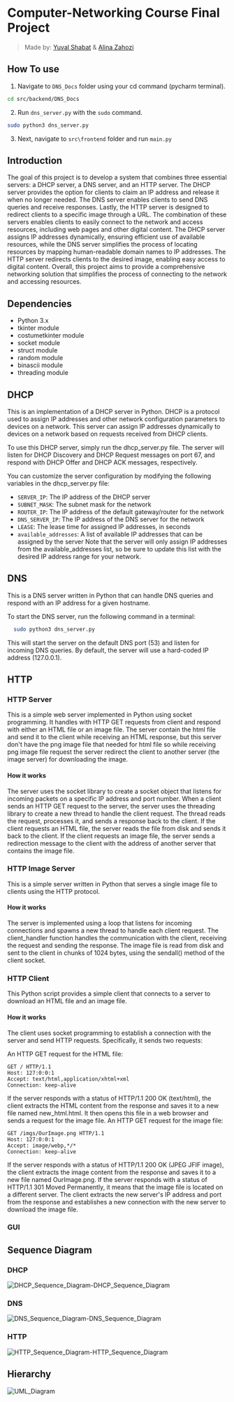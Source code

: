 # Computer-Networking Course Final Project
>Made by: [Yuval Shabat](https://github.com/yuvili) & [Alina Zahozi](https://github.com/AlinaZahozi)

## How To use
1. Navigate to ``DNS_Docs`` folder using your cd command (pycharm terminal). 
```sh
cd src/backend/DNS_Docs
```

2. Run ```dns_server.py``` with the `sudo` command.
```sh
sudo python3 dns_server.py
```
3. Next, navigate to ``src\frontend`` folder and run ```main.py```

## Introduction
The goal of this project is to develop a system that combines three 
essential servers: a DHCP server, a DNS server, and an HTTP server. 
The DHCP server provides the option for clients to claim an IP address and release it when no longer needed. 
The DNS server enables clients to send DNS queries and receive responses. 
Lastly, the HTTP server is designed to redirect clients to a specific image through a URL.
The combination of these servers enables clients to easily connect to the network and access resources, 
including web pages and other digital content. 
The DHCP server assigns IP addresses dynamically, ensuring efficient use of available resources, 
while the DNS server simplifies the process of locating resources by mapping human-readable domain names to IP addresses. 
The HTTP server redirects clients to the desired image, enabling easy access to digital content.
Overall, this project aims to provide a comprehensive networking solution that simplifies the process of connecting to 
the network and accessing resources.

## Dependencies
- Python 3.x
- tkinter module
- costumetkinter module
- socket module 
- struct module 
- random module 
- binascii module
- threading module 

## DHCP
This is an implementation of a DHCP server in Python. 
DHCP is a protocol used to assign IP addresses and other network configuration parameters to devices on a network. 
This server can assign IP addresses dynamically to devices on a network based on requests received from DHCP clients.


To use this DHCP server, simply run the dhcp_server.py file. 
The server will listen for DHCP Discovery and DHCP Request messages on port 67, 
and respond with DHCP Offer and DHCP ACK messages, respectively.

You can customize the server configuration by modifying the following variables in the dhcp_server.py file:
- `SERVER_IP`: The IP address of the DHCP server
- `SUBNET_MASK`: The subnet mask for the network
- `ROUTER_IP`: The IP address of the default gateway/router for the network
- `DNS_SERVER_IP`: The IP address of the DNS server for the network
- `LEASE`: The lease time for assigned IP addresses, in seconds
- `available_addresses`: A list of available IP addresses that can be assigned by the server
Note that the server will only assign IP addresses from the available_addresses list, so be sure to update this list with the desired IP address range for your network.

## DNS 
This is a DNS server written in Python that can handle DNS queries and respond with an IP address for a given hostname.

To start the DNS server, run the following command in a terminal:
```sh
  sudo python3 dns_server.py
  ```
This will start the server on the default DNS port (53) and listen for incoming DNS queries.
By default, the server will use a hard-coded IP address (127.0.0.1).

## HTTP
### HTTP Server
This is a simple web server implemented in Python using socket programming. 
It handles with HTTP GET requests from client and respond with either an HTML file or an 
image file. The server contain the html file and send it to the client while receiving an HTML 
response, but this server don't have the png image file that needed for html file so while receiving png 
image file request the server redirect the client to another server (the image server) for downloading the image.

#### How it works
The server uses the socket library to create a socket object that listens for incoming packets on a specific IP address 
and port number. 
When a client sends an HTTP GET request to the server, the server uses the threading library to create a new thread to 
handle the client request. 
The thread reads the request, processes it, and sends a response back to the client. 
If the client requests an HTML file, the server reads the file from disk and sends it back to the client. 
If the client requests an image file, the server sends a redirection message to the client with the address of another server that contains the image file.

### HTTP Image Server

This is a simple server written in Python that serves a single image file to clients using the HTTP protocol.


#### How it works

The server is implemented using a loop that listens for incoming connections and spawns a new thread to handle each client request. 
The client_handler function handles the communication with the client, receiving the request and sending the response.
The image file is read from disk and sent to the client in chunks of 1024 bytes, using the sendall() method of the client socket.

### HTTP Client

This Python script provides a simple client that connects to a server to download an HTML file and an image file.

#### How it works
The client uses socket programming to establish a connection with the server and send HTTP requests. 
Specifically, it sends two requests:

An HTTP GET request for the HTML file:
```vbnet 
GET / HTTP/1.1
Host: 127:0:0:1
Accept: text/html,application/xhtml+xml
Connection: keep-alive
```

If the server responds with a status of HTTP/1.1 200 OK (text/html), the client extracts the HTML content from the response and saves it to a new file named new_html.html. It then opens this file in a web browser and sends a request for the image file.
An HTTP GET request for the image file:
```vbnet
GET /imgs/OurImage.png HTTP/1.1
Host: 127:0:0:1
Accept: image/webp,*/*
Connection: keep-alive
```
If the server responds with a status of HTTP/1.1 200 OK (JPEG JFIF image), 
the client extracts the image content from the response and saves it to a new file named 
OurImage.png.
If the server responds with a status of HTTP/1.1 301 Moved Permanently, 
it means that the image file is located on a different server. 
The client extracts the new server's IP address and port from the response and 
establishes a new connection with the new server to download the image file.

### GUI

## Sequence Diagram
### DHCP
![DHCP_Sequence_Diagram-DHCP_Sequence_Diagram](https://user-images.githubusercontent.com/77205478/224569367-71d2b0af-5e34-47cc-881b-32d79516684a.png)


### DNS
![DNS_Sequence_Diagram-DNS_Sequence_Diagram](https://user-images.githubusercontent.com/77205478/224569398-5a9b8800-17ab-4d00-a6c0-801a4e1ae0ec.png)

### HTTP
![HTTP_Sequence_Diagram-HTTP_Sequence_Diagram](https://user-images.githubusercontent.com/77205478/224569437-4fee7e68-9275-4132-ac7d-b37c6b545bcc.png)

## Hierarchy
![UML_Diagram](https://user-images.githubusercontent.com/77205478/224569531-54c19045-7472-4cc7-8e9f-eda2e401b54f.png)

